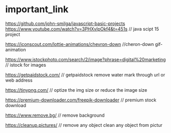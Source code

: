 # important_link
https://github.com/john-smilga/javascript-basic-projects     
https://www.youtube.com/watch?v=3PHXvlpOkf4&t=451s
//  java scipt 15 project

https://iconscout.com/lottie-animations/chevron-down    //cheron-down gif- animation

https://www.istockphoto.com/search/2/image?phrase=digital%20marketing    // istock for images 

https://getpaidstock.com/      // getpaidstock  remove water mark through url or web address 

https://tinypng.com/        // optize the img size or reduce the image size

https://premium-downloader.com/freepik-downloader   // premium stock download 

https://www.remove.bg/     //  remove background 

https://cleanup.pictures/     // remove any object clean any object from pictur
